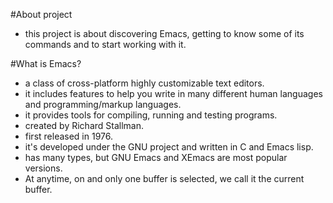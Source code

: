 #About project
- this project is about discovering Emacs, getting to know some of its commands and to start working with it.

#What is Emacs?
- a class of cross-platform highly customizable text editors.
- it includes features to help you write in many different human languages and programming/markup languages.
- it provides tools for compiling, running and testing programs.
- created by Richard Stallman.
- first released in 1976.
- it's developed under the GNU project and written in C and Emacs lisp.
- has many types, but GNU Emacs and XEmacs are most popular versions.
- At anytime, on and only one buffer is selected, we call it the current buffer.
